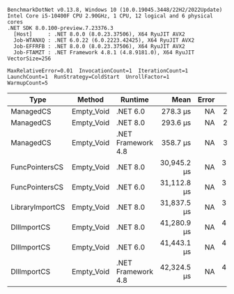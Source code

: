 ```

BenchmarkDotNet v0.13.8, Windows 10 (10.0.19045.3448/22H2/2022Update)
Intel Core i5-10400F CPU 2.90GHz, 1 CPU, 12 logical and 6 physical cores
.NET SDK 8.0.100-preview.7.23376.3
  [Host]     : .NET 8.0.0 (8.0.23.37506), X64 RyuJIT AVX2
  Job-WTANXQ : .NET 6.0.22 (6.0.2223.42425), X64 RyuJIT AVX2
  Job-EFFRFB : .NET 8.0.0 (8.0.23.37506), X64 RyuJIT AVX2
  Job-FTAMZT : .NET Framework 4.8.1 (4.8.9181.0), X64 RyuJIT VectorSize=256

MaxRelativeError=0.01  InvocationCount=1  IterationCount=1  
LaunchCount=1  RunStrategy=ColdStart  UnrollFactor=1  
WarmupCount=5  

```
| Type            | Method     | Runtime            | Mean        | Error | Median      | Min         | Max         | Allocated |
|---------------- |----------- |------------------- |------------:|------:|------------:|------------:|------------:|----------:|
| ManagedCS       | Empty_Void | .NET 6.0           |    278.3 μs |    NA |    278.3 μs |    278.3 μs |    278.3 μs |     640 B |
| ManagedCS       | Empty_Void | .NET 8.0           |    293.6 μs |    NA |    293.6 μs |    293.6 μs |    293.6 μs |     400 B |
| ManagedCS       | Empty_Void | .NET Framework 4.8 |    358.7 μs |    NA |    358.7 μs |    358.7 μs |    358.7 μs |         - |
| FuncPointersCS  | Empty_Void | .NET 8.0           | 30,945.2 μs |    NA | 30,945.2 μs | 30,945.2 μs | 30,945.2 μs |     400 B |
| FuncPointersCS  | Empty_Void | .NET 6.0           | 31,112.8 μs |    NA | 31,112.8 μs | 31,112.8 μs | 31,112.8 μs |     640 B |
| LibraryImportCS | Empty_Void | .NET 8.0           | 31,837.5 μs |    NA | 31,837.5 μs | 31,837.5 μs | 31,837.5 μs |     400 B |
| DllImportCS     | Empty_Void | .NET 8.0           | 41,280.9 μs |    NA | 41,280.9 μs | 41,280.9 μs | 41,280.9 μs |     400 B |
| DllImportCS     | Empty_Void | .NET 6.0           | 41,443.1 μs |    NA | 41,443.1 μs | 41,443.1 μs | 41,443.1 μs |     640 B |
| DllImportCS     | Empty_Void | .NET Framework 4.8 | 42,324.5 μs |    NA | 42,324.5 μs | 42,324.5 μs | 42,324.5 μs |         - |
